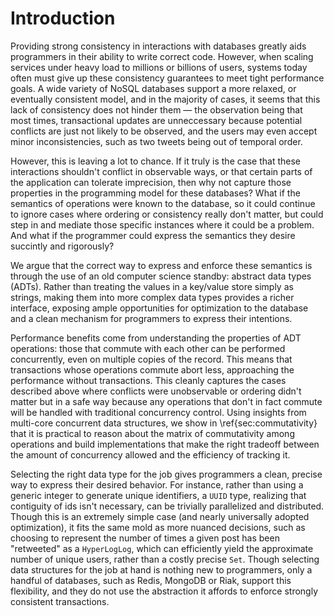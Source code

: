 # Introduction

Providing strong consistency in interactions with databases greatly aids programmers in their ability to write correct code. However, when scaling services under heavy load to millions or billions of users, systems today often must give up these consistency guarantees to meet tight performance goals. A wide variety of NoSQL databases support a more relaxed, or eventually consistent model, and in the majority of cases, it seems that this lack of consistency does not hinder them — the observation being that most times, transactional updates are unneccessary because potential conflicts are just not likely to be observed, and the users may even accept minor inconsistencies, such as two tweets being out of temporal order.

However, this is leaving a lot to chance. If it truly is the case that these interactions shouldn't conflict in observable ways, or that certain parts of the application can tolerate imprecision, then why not capture those properties in the programming model for these databases? What if the semantics of operations were known to the database, so it could continue to ignore cases where ordering or consistency really don't matter, but could step in and mediate those specific instances where it could be a problem. And what if the programmer could express the semantics they desire succintly and rigorously?

We argue that the correct way to express and enforce these semantics is through the use of an old computer science standby: abstract data types (ADTs). Rather than treating the values in a key/value store simply as strings, making them into more complex data types provides a richer interface, exposing ample opportunities for optimization to the database and a clean mechanism for programmers to express their intentions.

Performance benefits come from understanding the properties of ADT operations: those that commute with each other can be performed concurrently, even on multiple copies of the record. This means that transactions whose operations commute abort less, approaching the performance without transactions. This cleanly captures the cases described above where conflicts were unobservable or ordering didn't matter but in a safe way because any operations that don't in fact commute will be handled with traditional concurrency control. Using insights from multi-core concurrent data structures, we show in \ref{sec:commutativity} that it is practical to reason about the matrix of commutativity among operations and build implementations that make the right tradeoff between the amount of concurrency allowed and the efficiency of tracking it.

Selecting the right data type for the job gives programmers a clean, precise way to express their desired behavior. For instance, rather than using a generic integer to generate unique identifiers, a `UUID` type, realizing that contiguity of ids isn't necessary, can be trivially parallelized and distributed. Though this is an extremely simple case (and nearly universally adopted optimization), it fits the same mold as more nuanced decisions, such as choosing to represent the number of times a given post has been "retweeted" as a `HyperLogLog`, which can efficiently yield the approximate number of unique users, rather than a costly precise `Set`. Though selecting data structures for the job at hand is nothing new to programmers, only a handful of databases, such as Redis, MongoDB or Riak, support this flexibility, and they do not use the abstraction it affords to enforce strongly consistent transactions.
